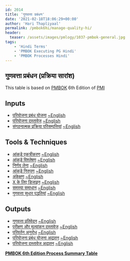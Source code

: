 ```yaml
---
id: 2014   
title: 'गुणवत्ता प्रबंधन'
date: '2021-02-18T18:06:29+00:00'
author: 'Hari Thapliyaal'
permalink: /pmbok6hi/manage-quality-hi/
header:
  teaser: /assets/images/pmlogy/1037-pmbok-general.jpg
tags:
    - 'Hindi Terms'
    - 'PMBOK Executing PG Hindi'
    - 'PMBOK Processes Hindi'
---
```


## गुणवत्ता प्रबंधन (प्रक्रिया सारांश)

This table is based on [PMBOK](https://www.pmi.org/pmbok-guide-standards) 6th Edition of [PMI](https:/www.pmi.org)

## Inputs

- [परियोजना प्रबंध योजना](/pmbok6hi/project-management-plan-hi) [~English](/pmbok6/Project-Management-Plan)
- [परियोजना दस्तावेज](/pmbok6hi/project-documents-hi) [~English](/pmbok6/Project-Documents)
- [संगठनात्मक प्रक्रिया परिसम्पत्तियां](/pmbok6hi/organizational-process-assets-hi) [~English](/pmbok6/Organizational-Process-Assets)

## Tools &amp; Techniques

- [आंकड़े एकत्रीकरण](/pmbok6hi/data-gathering-hi) [~English](/pmbok6/Data-Gathering)
- [आंकड़े विश्लेषण](/pmbok6hi/data-analysis-hi) [~English](/pmbok6/Data-Analysis)
- [निर्णय लेना](/pmbok6hi/decision-making-hi) [~English](/pmbok6/Decision-Making)
- [आंकड़े निरुपण](/pmbok6hi/data-representation-hi) [~English](/pmbok6/Data-Representation)
- [अंकेक्षण](/pmbok6hi/audits-hi) [~English](/pmbok6/Audits)
- [X के लिए डिजाइन](/pmbok6hi/design-for-x-hi) [~English](/pmbok6/Design-For-X)
- [समस्या समाधान](/pmbok6hi/problem-solving-hi) [~English](/pmbok6/Problem-Solving)
- [गुणवत्ता सुधार पद्धतियां](/pmbok6hi/quality-improvement-methods-hi) [~English](/pmbok6/Quality-Improvement-Methods)

## Outputs

- [गुणवत्ता प्रतिवेदन](/pmbok6hi/quality-reports-hi) [~English](/pmbok6/Quality-Reports)
- [परीक्षण और मूल्यांकन दस्तावेज](/pmbok6hi/test-and-evaluation-documents-hi) [~English](/pmbok6/Test-And-Evaluation-Documents)
- [परिवर्तन अनुरोध](/pmbok6hi/change-requests-hi) [~English](/pmbok6/Change-Requests)
- [परियोजना प्रबंध योजना अद्यतन](/pmbok6hi/project-management-plan-updates-hi) [~English](/pmbok6/Project-Management-Plan-Updates)
- [परियोजना दस्तावेज अद्यतन](/pmbok6hi/project-documents-updates-hi) [~English](/pmbok6/Project-Documents-Updates)

**[PMBOK 6th Edition Process Summary Table](process-groups-and-processes-in-pmbok6/)**